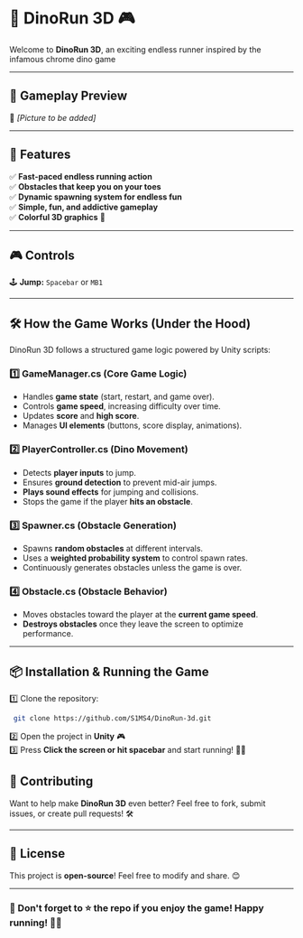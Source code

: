 # 🦖 DinoRun 3D 🎮

Welcome to **DinoRun 3D**, an exciting endless runner inspired by the infamous chrome dino game

---

## 🎥 Gameplay Preview
📸 *[Picture to be added]*

---

## 🚀 Features
✅ **Fast-paced endless running action**  
✅ **Obstacles that keep you on your toes**  
✅ **Dynamic spawning system for endless fun**  
✅ **Simple, fun, and addictive gameplay**  
✅ **Colorful 3D graphics** 🎨

---

## 🎮 Controls
🕹️ **Jump:** `Spacebar`  or `MB1`  

---

## 🛠️ How the Game Works (Under the Hood)
DinoRun 3D follows a structured game logic powered by Unity scripts:

### **1️⃣ GameManager.cs** (Core Game Logic)
- Handles **game state** (start, restart, and game over).
- Controls **game speed**, increasing difficulty over time.
- Updates **score** and **high score**.
- Manages **UI elements** (buttons, score display, animations).

### **2️⃣ PlayerController.cs** (Dino Movement)
- Detects **player inputs** to jump.
- Ensures **ground detection** to prevent mid-air jumps.
- **Plays sound effects** for jumping and collisions.
- Stops the game if the player **hits an obstacle**.

### **3️⃣ Spawner.cs** (Obstacle Generation)
- Spawns **random obstacles** at different intervals.
- Uses a **weighted probability system** to control spawn rates.
- Continuously generates obstacles unless the game is over.

### **4️⃣ Obstacle.cs** (Obstacle Behavior)
- Moves obstacles toward the player at the **current game speed**.
- **Destroys obstacles** once they leave the screen to optimize performance.

---

## 📦 Installation & Running the Game
1️⃣ Clone the repository:  
```sh
 git clone https://github.com/S1MS4/DinoRun-3d.git
```
2️⃣ Open the project in **Unity** 🎮  
3️⃣ Press **Click the screen or hit spacebar** and start running! 🦖💨  


## 🤝 Contributing
Want to help make **DinoRun 3D** even better? Feel free to fork, submit issues, or create pull requests! 🛠️  

---

## 📜 License
This project is **open-source**! Feel free to modify and share. 😊

---

### 🌟 Don't forget to ⭐ the repo if you enjoy the game! Happy running! 🦖💨
